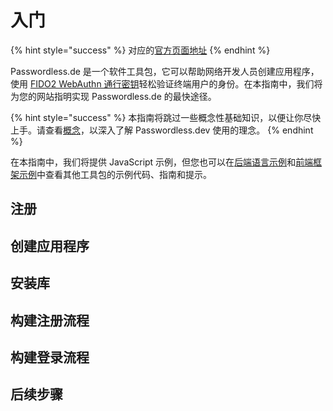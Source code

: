 # 入门

{% hint style="success" %}
对应的[官方页面地址](https://docs.passwordless.dev/guide/get-started.html)
{% endhint %}

Passwordless.de 是一个软件工具包，它可以帮助网络开发人员创建应用程序，使用 [FIDO2 WebAuthn 通行密钥](concepts.md)轻松验证终端用户的身份。在本指南中，我们将为您的网站指明实现 Passwordless.de 的最快途径。

{% hint style="success" %}
本指南将跳过一些概念性基础知识，以便让你尽快上手。请查看[概念](concepts.md)，以深入了解 Passwordless.dev 使用的理念。
{% endhint %}

在本指南中，我们将提供 JavaScript 示例，但您也可以在[后端语言示例](backend/)和[前端框架示例](frontend/)中查看其他工具包的示例代码、指南和提示。

## 注册 <a href="#sign-up" id="sign-up"></a>

## 创建应用程序 <a href="#create-an-application" id="create-an-application"></a>

## 安装库 <a href="#install-the-library" id="install-the-library"></a>

## 构建注册流程 <a href="#build-a-registration-flow" id="build-a-registration-flow"></a>

## 构建登录流程 <a href="#build-a-signin-flow" id="build-a-signin-flow"></a>

## 后续步骤 <a href="#next-steps" id="next-steps"></a>
